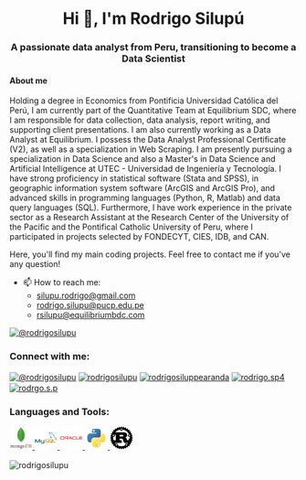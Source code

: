 
<h1 align="center">Hi 👋, I'm Rodrigo Silupú </h1>
<h3 align="center">A passionate data analyst from Peru, transitioning to become a Data Scientist</h3>


#### About me 
Holding a degree in Economics from Pontificia Universidad Católica del Perú, I am currently part of the Quantitative Team at Equilibrium SDC, where I am responsible for data collection, data analysis, report writing, and supporting client presentations. I am also currently working as a Data Analyst at Equilibrium. I possess the Data Analyst Professional Certificate (V2), as well as a specialization in Web Scraping. I am presently pursuing a specialization in Data Science and also a Master's in Data Science and Artificial Intelligence at UTEC - Universidad de Ingeniería y Tecnología. I have strong proficiency in statistical software (Stata and SPSS), in geographic information system software (ArcGIS and ArcGIS Pro), and advanced skills in programming languages (Python, R, Matlab) and data query languages (SQL). Furthermore, I have work experience in the private sector as a Research Assistant at the Research Center of the University of the Pacific and the Pontifical Catholic University of Peru, where I participated in projects selected by FONDECYT, CIES, IDB, and CAN.

Here, you'll find my main coding projects. Feel free to contact me if you've any question!

- 📫 How to reach me:
   - [silupu.rodrigo@gmail.com](mailto:silupu.rodrigo@gmail.com)
   - [rodrigo.silupu@pucp.edu.pe](mailto:silupu.rodrigo@gmail.com)
   - [rsilupu@equilibriumbdc.com](mailto:silupu.rodrigo@gmail.com)

<p align="left"> <a href="https://twitter.com/@rodrigosilupu" target="blank"><img src="https://img.shields.io/twitter/follow/@rodrigosilupu?logo=twitter&style=for-the-badge" alt="@rodrigosilupu" /></a> </p>

<h3 align="left">Connect with me:</h3>
<p align="left">
<a href="https://twitter.com/@rodrigosilupu" target="blank"><img align="center" src="https://raw.githubusercontent.com/rahuldkjain/github-profile-readme-generator/master/src/images/icons/Social/twitter.svg" alt="@rodrigosilupu" height="30" width="40" /></a>
<a href="https://linkedin.com/in/rodrigosilupu" target="blank"><img align="center" src="https://raw.githubusercontent.com/rahuldkjain/github-profile-readme-generator/master/src/images/icons/Social/linked-in-alt.svg" alt="rodrigosilupu" height="30" width="40" /></a>
<a href="https://kaggle.com/rodrigosiluppearanda" target="blank"><img align="center" src="https://raw.githubusercontent.com/rahuldkjain/github-profile-readme-generator/master/src/images/icons/Social/kaggle.svg" alt="rodrigosiluppearanda" height="30" width="40" /></a>
<a href="https://fb.com/rodrigo.sp4" target="blank"><img align="center" src="https://raw.githubusercontent.com/rahuldkjain/github-profile-readme-generator/master/src/images/icons/Social/facebook.svg" alt="rodrigo.sp4" height="30" width="40" /></a>
<a href="https://instagram.com/rodrgo.s.p" target="blank"><img align="center" src="https://raw.githubusercontent.com/rahuldkjain/github-profile-readme-generator/master/src/images/icons/Social/instagram.svg" alt="rodrgo.s.p" height="30" width="40" /></a>
</p>

<h3 align="left">Languages and Tools:</h3>
<p align="left"> <a href="https://www.mongodb.com/" target="_blank" rel="noreferrer"> <img src="https://raw.githubusercontent.com/devicons/devicon/master/icons/mongodb/mongodb-original-wordmark.svg" alt="mongodb" width="40" height="40"/> </a> <a href="https://www.mysql.com/" target="_blank" rel="noreferrer"> <img src="https://raw.githubusercontent.com/devicons/devicon/master/icons/mysql/mysql-original-wordmark.svg" alt="mysql" width="40" height="40"/> </a> <a href="https://www.oracle.com/" target="_blank" rel="noreferrer"> <img src="https://raw.githubusercontent.com/devicons/devicon/master/icons/oracle/oracle-original.svg" alt="oracle" width="40" height="40"/> </a> <a href="https://www.python.org" target="_blank" rel="noreferrer"> <img src="https://raw.githubusercontent.com/devicons/devicon/master/icons/python/python-original.svg" alt="python" width="40" height="40"/> </a> <a href="https://www.rust-lang.org" target="_blank" rel="noreferrer"> <img src="https://raw.githubusercontent.com/devicons/devicon/master/icons/rust/rust-plain.svg" alt="rust" width="40" height="40"/> </a> </p>

<p><img align="center" src="https://github-readme-stats.vercel.app/api/top-langs?username=rodrigosilupu&show_icons=true&locale=en&layout=compact" alt="rodrigosilupu" /></p>
